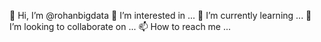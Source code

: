 👋 Hi, I’m @rohanbigdata
👀 I’m interested in ...
🌱 I’m currently learning ...
💞️ I’m looking to collaborate on ...
📫 How to reach me ...
